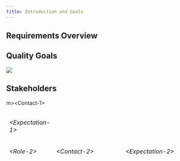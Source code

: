 ```yaml
---
title: Introduction and Goals
---
```

## Requirements Overview

## Quality Goals

![](/refarch-skel/assets/media/img_20201129_222301.jpg)

## Stakeholders

<table>
<colgroup>
<col style="width: 20%" />
<col style="width: 40%" />
<col style="width: 40%" />
</colgroup>
<thead>
m>&lt;Contact-1&gt;</em></p></td>
<td style="text-align: left;"><p><em>&lt;Expectation-1&gt;</em></p></td>
</tr>
<tr class="even">
<td style="text-align: left;"><p><em>&lt;Role-2&gt;</em></p></td>
<td style="text-align: left;"><p><em>&lt;Contact-2&gt;</em></p></td>
<td style="text-align: left;"><p><em>&lt;Expectation-2&gt;</em></p></td>
</tr>
</tbody>
</table>